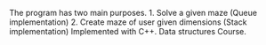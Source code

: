The program has two main purposes. 1. Solve a given maze (Queue implementation) 2. Create maze of user given dimensions (Stack implementation) Implemented with C++. Data structures Course.
